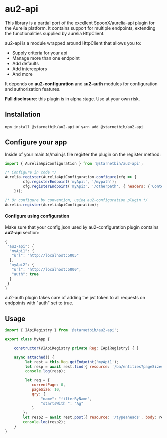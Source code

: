# au2-api

This library is a partial port of the excellent SpoonX/aurelia-api plugin for the Aurelia platform. It contains support for multiple endpoints, extending the functionalities supplied by aurelia HttpClient.

au2-api is a module wrapped around HttpClient that allows you to:

- Supply criteria for your api
- Manage more than one endpoint
- Add defaults
- Add interceptors
- And more

It depends on **au2-configuration** and **au2-auth** modules for configuration and authorization features.

**Full disclosure**: this plugin is in alpha stage. Use at your own risk.

## Installation

`npm install @starnetbih/au2-api` or `yarn add @starnetbih/au2-api`

## Configure your app

Inside of your main.ts/main.js file register the plugin on the register method:

```js
import { AureliaApiConfiguration } from '@starnetbih/au2-api';

/* Configure in code */
Aurelia.register(AureliaApiConfiguration.configure(cfg => {
        cfg.registerEndpoint('myApi1', '/mypath');
        cfg.registerEndpoint('myApi2', '/otherpath', { headers: {'Content-Type':'x-www-form-urlencoded'}});
    }));

/* Or configure by convention, using au2-configuration plugin */
Aurelia.register(AureliaApiConfiguration); 
```

#### Configure using configuration

Make sure that your config.json used by au2-configuration plugin contains **au2-api** section:

```js
{
 "au2-api": {
  "myApi1": {
   "url": "http://localhost:5005"
  },
  "myApi2": {
   "url": "http://localhost:5000",
   "auth": true
  }
 }
}
```

au2-auth plugin takes care of adding the jwt token to all requests on endpoints with "auth" set to true.

## Usage

```js
import { IApiRegistry } from '@starnetbih/au2-api';

export class MyApp {

    constructor(@IApiRegistry private Reg: IApiRegistry) { }

    async attached() {
         let rest = this.Reg.getEndpoint('myApi1');
         let resp = await rest.find({ resource: '/ba/entities?pageSize=10' });
         console.log(resp);

         let req = {
            currentPage: 0,
            pageSize: 10,
            qry: {
                "name": "filterByName",
                "startsWith ": "Ag"
            }
        };
        let resp2 = await rest.post({ resource: '/typeaheads', body: req });
        console.log(resp2);
    }
}
```
